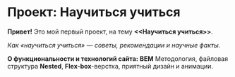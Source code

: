 # Проект: Научиться учиться


**Привет!** Это мой первый проект, на тему **<<Научиться учиться>>**.

*Как «научиться учиться» — советы, рекомендации и научные факты.*

**О функциональности и технологий сайта:** **BEM** Методология, файловая структура **Nested**, **Flex-box**-верстка, приятный дизайн и анимации.
